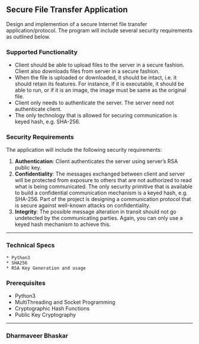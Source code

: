 ## Secure File Transfer Application

Design and implemention of a secure Internet file transfer application/protocol. The program will include several security requirements as outlined below. 

### Supported Functionality 
*	Client should be able to upload files to the server in a secure fashion. Client also downloads files from server in a secure fashion. 
*	When the file is uploaded or downloaded, it should be intact, i.e. it should retain its features. For instance, if it is executable, it should be able to run, or if it is an image, the image must be same as the original file. 
*	Client only needs to authenticate the server. The server need not authenticate client. 
*	The only technology that is allowed for securing communication is keyed hash, e.g. SHA-256. 

### Security Requirements 

The application will include the following security requirements: 
1.	**Authentication**: Client authenticates the server using server’s RSA public key. 
2.	**Confidentiality**: The messages exchanged between client and server will be protected from exposure to others that are not authorized to read what is being communicated. The only security primitive that is available to build a confidential communication mechanism is a keyed hash, e.g. SHA-256. Part of the project is designing a communication protocol that is secure against well-known attacks on confidentiality. 
3.	**Integrity**: The possible message alteration in transit should not go undetected by the communicating parties. Again, you can only use a keyed hash mechanism to achieve this.

***

### Technical Specs

    * Python3
    * SHA256
    * RSA Key Generation and usage
  
### Prerequisites
* Python3
* MultiThreading and Socket Programming
* Cryptographic Hash Functions
* Public Key Cryptography

*** 

### Dharmaveer Bhaskar